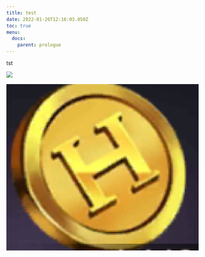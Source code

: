 ```yaml
---
title: test
date: 2022-01-26T12:16:03.050Z
toc: true
menu:
  docs:
    parent: prologue
---
```

tst

![](images/minion-brush-bot-lbcb2.png)

![](1643967197278.jpg)